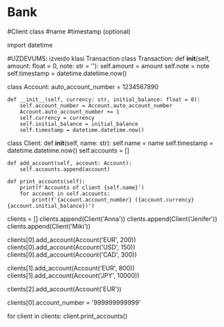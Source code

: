 # Bank
#Client class
#name
#timestamp (optional)

import datetime

#UZDEVUMS: izveido klasi Transaction
class Transaction:
    def __init__(self, amount: float = 0, note: str = ''):
        self.amount = amount
        self.note = note
        self.timestamp = datetime.datetime.now()

class Account:
    auto_account_number = 1234567890
    
    def __init__(self, currency: str, initial_balance: float = 0):
        self.account_number = Account.auto_account_number
        Account.auto_account_number += 1
        self.currency = currency
        self.initial_balance = initial_balance
        self.timestamp = datetime.datetime.now()

class Client:
    def __init__(self, name: str):
        self.name = name
        self.timestamp = datetime.datetime.now()
        self.accounts = []

    def add_account(self, account: Account):
        self.accounts.append(account)

    def print_accounts(self):
        print(f'Accounts of client {self.name}')
        for account in self.accounts:
            print(f'{account.account_number} ({account.currency} {account.initial_balance})')        

clients = []
clients.append(Client('Anna'))
clients.append(Client('Jenifer'))
clients.append(Client('Miki'))

clients[0].add_account(Account('EUR', 200))
clients[0].add_account(Account('USD', 150))
clients[0].add_account(Account('CAD', 300))

clients[1].add_account(Account('EUR', 800))
clients[1].add_account(Account('JPY', 10000))

clients[2].add_account(Account('EUR'))

clients[0].account_number = '999999999999'


for client in clients:
    client.print_accounts()
